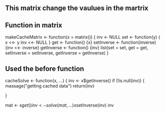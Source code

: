 ## This matrix change the  vaulues in the martrix

## Function in matrix  


makeCacheMatrix <- function(x = matrix()) {
  inv <- NULL
  set <- function(y) {
    x <<- y
    inv <<- NULL
  }
  get <- function() {x}
  setInverse <- function(inverse) {inv <<- inverse}
  getInverse <- function() {inv}
  list(set = set, get = get, setInverse = setInverse, getInverse = getInverse)
}





## Used the before function



cacheSolve <- function(x, ...) {
  inv <- x$getInverse()
  if (!is.null(inv)) {
    massage("getting cached data")
    return(inv)
  
}
  
  
  mat <- x$get()
  inv <- solve(mat, ...)
  x$setInverse(inv)
  inv
  
